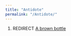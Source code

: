 ```yaml
---
title: "Antidote"
permalink: "/Antidote/"
---
```


1.  REDIRECT [A brown bottle](A_brown_bottle "wikilink")